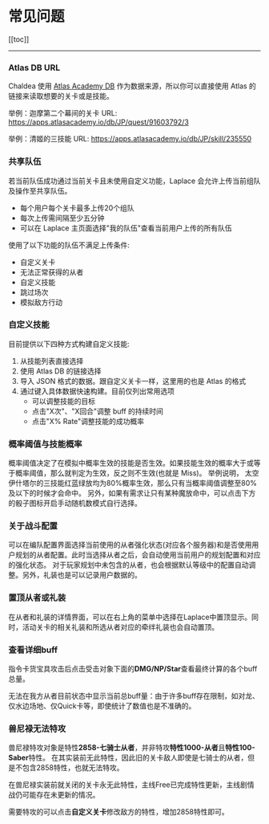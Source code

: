 # 常见问题

[[toc]]

<hr/>

### Atlas DB URL

Chaldea 使用 [Atlas Academy DB](https://apps.atlasacademy.io/db/) 作为数据来源，所以你可以直接使用 Atlas 的链接来读取想要的关卡或是技能。

举例：迦摩第二个幕间的关卡 URL: https://apps.atlasacademy.io/db/JP/quest/91603792/3

举例：清姬的三技能 URL: https://apps.atlasacademy.io/db/JP/skill/235550

### 共享队伍

若当前队伍成功通过当前关卡且未使用自定义功能，Laplace 会允许上传当前组队及操作至共享队伍。

- 每个用户每个关卡最多上传20个组队
- 每次上传需间隔至少五分钟
- 可以在 Laplace 主页面选择"我的队伍"查看当前用户上传的所有队伍

使用了以下功能的队伍不满足上传条件:

- 自定义关卡
- 无法正常获得的从者
- 自定义技能
- 跳过场次
- 模拟敌方行动

### 自定义技能

目前提供以下四种方式构建自定义技能:

1. 从技能列表直接选择
2. 使用 Atlas DB 的链接选择
3. 导入 JSON 格式的数据。跟自定义关卡一样，这里用的也是 Atlas 的格式
4. 通过键入具体数据快速构建。目前仅列出常用选项
   - 可以调整技能的目标
   - 点击"X次"、"X回合"调整 buff 的持续时间
   - 点击"X% Rate"调整技能的成功概率

### 概率阈值与技能概率

概率阈值决定了在模拟中概率生效的技能是否生效。如果技能生效的概率大于或等于概率阈值，那么就判定为生效，反之则不生效(也就是 Miss)。
举例说明， 太空伊什塔尔的三技能红蓝绿放均为80%概率生效，那么只有当概率阈值调整至80%及以下的时候才会命中。
另外，如果有需求让只有某种魔放命中，可以点击下方的骰子图标开启手动随机数模式自行选择。

### 关于战斗配置

可以在编队配置界面选择当前使用的从者强化状态(对应各个服务器)和是否使用用户规划的从者配置。此时当选择从者之后，会自动使用当前用户的规划配置和对应的强化状态。
对于玩家规划中未包含的从者，也会根据默认等级中的配置自动调整。另外，礼装也是可以记录用户数据的。

### 置顶从者或礼装

在从者和礼装的详情界面，可以在右上角的菜单中选择在Laplace中置顶显示。同时，活动关卡的相关礼装和所选从者对应的牵绊礼装也会自动置顶。

### 查看详细buff

指令卡货宝具攻击后点击受击对象下面的**DMG/NP/Star**查看最终计算的各个buff总量。

无法在我方从者目前状态中显示当前总buff量：由于许多buff存在限制，如对龙、仅水边场地、仅Quick卡等，即使统计了数值也是不准确的。

### 兽尼禄无法特攻

兽尼禄特攻对象是特性**2858-七骑士从者**，并非特攻**特性1000-从者**且**特性100-Saber**特性。
在其实装前无此特性，因此旧的关卡敌人即使是七骑士的从者，但是不包含2858特性，也就无法特攻。

在兽尼禄实装前就关闭的关卡永无此特性，主线Free已完成特性更新，主线剧情战仍可能存在未更新的情况。

需要特攻的可以点击**自定义关卡**修改敌方的特性，增加2858特性即可。
